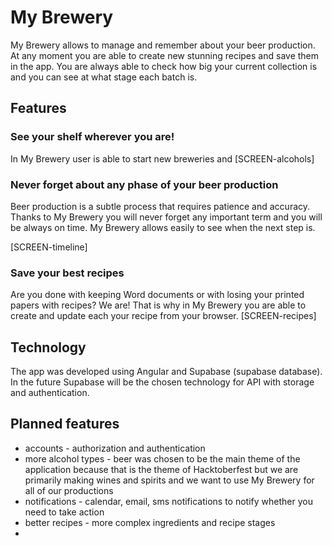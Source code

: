 # My Brewery

My Brewery allows to manage and remember about your beer production. At any moment you are able to create new stunning recipes and save them in the app. You are always able to check how big your current collection is and you can see at what stage each batch is.

## Features

### See your shelf wherever you are!

In My Brewery user is able to start new breweries and
[SCREEN-alcohols]

### Never forget about any phase of your beer production

Beer production is a subtle process that requires patience and accuracy. Thanks to My Brewery you will never forget any important term and you will be always on time. My Brewery allows easily to see when the next step is.

[SCREEN-timeline]

### Save your best recipes

Are you done with keeping Word documents or with losing your printed papers with recipes? We are! That is why in My Brewery you are able to create and update each your recipe from your browser.
[SCREEN-recipes]

## Technology

The app was developed using Angular and Supabase (supabase database). In the future Supabase will be the chosen technology for API with storage and authentication.

## Planned features

- accounts - authorization and authentication
- more alcohol types - beer was chosen to be the main theme of the application because that is the theme of Hacktoberfest but we are primarily making wines and spirits and we want to use My Brewery for all of our productions
- notifications - calendar, email, sms notifications to notify whether you need to take action
- better recipes - more complex ingredients and recipe stages
-

